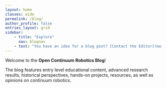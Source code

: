 ```yaml
---
layout: home
classes: wide
permalink: /blog/
author_profile: false
entries_layout: grid
sidebar: 
    - title: "Explore"
      nav: blognav
    - text: "You have an idea for a blog post? [Contact the Editor](mailto:opencrproject@cs.toronto.edu)"
---
```

Welcome to the **Open Continuum Robotics Blog**!

The blog features entry level educational content, advanced research results, historical perspectives, hands-on projects, resources, as well as opinions on continuum robotics.